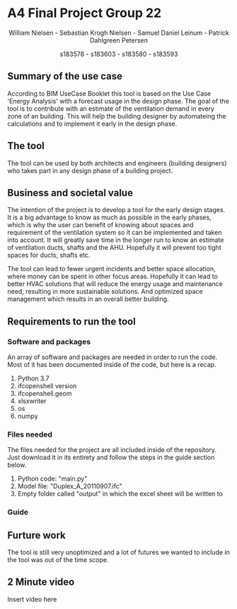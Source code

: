 # A4 Final Project Group 22
<p align="center">
William Nielsen - Sebastian Krogh Nielsen - Samuel Daniel Leinum - Patrick Dahlgreen Petersen
</p>
<p align="center">
s183578 - s183603 - s183580 - s183593
</p>


## Summary of the use case
According to BIM UseCase Booklet this tool is based on the Use Case 'Energy Analysis' with a forecast usage in the design phase. 
The goal of the tool is to contribute with an estimate of the ventilation demand in every zone of an building. This will help the building designer by automateing the calculations and to implement it early in the design phase. 

## The tool
The tool can be used by both architects and engineers (building designers) who takes part in any design phase of a building project.

## Business and societal value
The intention of the project is to develop a tool for the early design stages. It is a big advantage to know as much as possible in the early phases, which is why the user can benefit of knowing about spaces and requirement of the ventilation system so it can be implemented and taken into account. It will greatly save time in the longer run to know an estimate of ventilation ducts, shafts and the AHU. Hopefully it will prevent too tight spaces for ducts, shafts etc.

The tool can lead to fewer urgent incidents and better space allocation, where money can be spent in other focus areas. Hopefully it can lead to better HVAC solutions that will reduce the energy usage and maintenance need, resulting in more sustainable solutions. And optimized space management which results in an overall better building.

## Requirements to run the tool

###  Software and packages
An array of software and packages are needed in order to run the code. Most of it has been documented inside of the code, but here is a recap.
1. Python 3.7
2. ifcopenshell version
3. ifcopenshell.geom
4. xlsxwriter
5. os
6. numpy

### Files needed
The files needed for the project are all included inside of the repository. Just download it in its entirety and follow the steps in the guide section below.
1. Python code: "main.py"
2. Model file: "Duplex_A_20110907.ifc"
3. Empty folder called "output" in which the excel sheet will be written to



### Guide

## Furture work
The tool is still very unoptimized and a lot of futures we wanted to include in the tool was out of the time scope. 


## 2 Minute video
Insert video here
